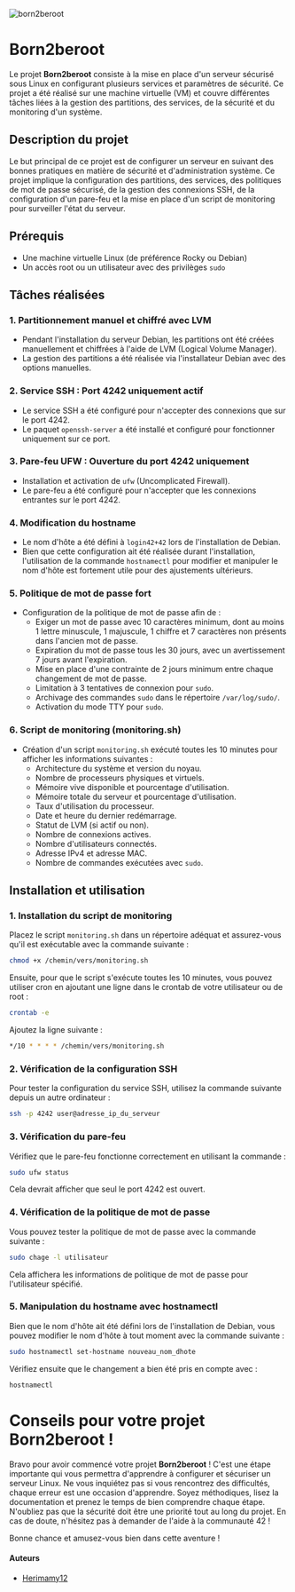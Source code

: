 ![born2beroot](born2beroot.jpg)
# Born2beroot

Le projet **Born2beroot** consiste à la mise en place d'un serveur sécurisé sous Linux en configurant plusieurs services et paramètres de sécurité. Ce projet a été réalisé sur une machine virtuelle (VM) et couvre différentes tâches liées à la gestion des partitions, des services, de la sécurité et du monitoring d'un système.

## Description du projet

Le but principal de ce projet est de configurer un serveur en suivant des bonnes pratiques en matière de sécurité et d'administration système. Ce projet implique la configuration des partitions, des services, des politiques de mot de passe sécurisé, de la gestion des connexions SSH, de la configuration d'un pare-feu et la mise en place d'un script de monitoring pour surveiller l'état du serveur.

## Prérequis

- Une machine virtuelle Linux (de préférence Rocky ou Debian)
- Un accès root ou un utilisateur avec des privilèges `sudo`

## Tâches réalisées

### 1. Partitionnement manuel et chiffré avec LVM
- Pendant l'installation du serveur Debian, les partitions ont été créées manuellement et chiffrées à l'aide de LVM (Logical Volume Manager).
- La gestion des partitions a été réalisée via l'installateur Debian avec des options manuelles.

### 2. Service SSH : Port 4242 uniquement actif
- Le service SSH a été configuré pour n'accepter des connexions que sur le port 4242.
- Le paquet `openssh-server` a été installé et configuré pour fonctionner uniquement sur ce port.

### 3. Pare-feu UFW : Ouverture du port 4242 uniquement
- Installation et activation de `ufw` (Uncomplicated Firewall).
- Le pare-feu a été configuré pour n'accepter que les connexions entrantes sur le port 4242.

### 4. Modification du hostname
- Le nom d'hôte a été défini à `login42+42` lors de l'installation de Debian.
- Bien que cette configuration ait été réalisée durant l'installation, l'utilisation de la commande `hostnamectl` pour modifier et manipuler le nom d'hôte est fortement utile pour des ajustements ultérieurs.

### 5. Politique de mot de passe fort
- Configuration de la politique de mot de passe afin de :
  - Exiger un mot de passe avec 10 caractères minimum, dont au moins 1 lettre minuscule, 1 majuscule, 1 chiffre et 7 caractères non présents dans l'ancien mot de passe.
  - Expiration du mot de passe tous les 30 jours, avec un avertissement 7 jours avant l'expiration.
  - Mise en place d'une contrainte de 2 jours minimum entre chaque changement de mot de passe.
  - Limitation à 3 tentatives de connexion pour `sudo`.
  - Archivage des commandes `sudo` dans le répertoire `/var/log/sudo/`.
  - Activation du mode TTY pour `sudo`.

### 6. Script de monitoring (monitoring.sh)
- Création d'un script `monitoring.sh` exécuté toutes les 10 minutes pour afficher les informations suivantes :
  - Architecture du système et version du noyau.
  - Nombre de processeurs physiques et virtuels.
  - Mémoire vive disponible et pourcentage d'utilisation.
  - Mémoire totale du serveur et pourcentage d'utilisation.
  - Taux d'utilisation du processeur.
  - Date et heure du dernier redémarrage.
  - Statut de LVM (si actif ou non).
  - Nombre de connexions actives.
  - Nombre d'utilisateurs connectés.
  - Adresse IPv4 et adresse MAC.
  - Nombre de commandes exécutées avec `sudo`.

## Installation et utilisation

### 1. Installation du script de monitoring
Placez le script `monitoring.sh` dans un répertoire adéquat et assurez-vous qu'il est exécutable avec la commande suivante :

```bash
chmod +x /chemin/vers/monitoring.sh
```

Ensuite, pour que le script s'exécute toutes les 10 minutes, vous pouvez utiliser cron en ajoutant une ligne dans le crontab de votre utilisateur ou de root :

```bash
crontab -e
```

Ajoutez la ligne suivante :

```bash
*/10 * * * * /chemin/vers/monitoring.sh
```

### 2. Vérification de la configuration SSH
Pour tester la configuration du service SSH, utilisez la commande suivante depuis un autre ordinateur :

```bash
ssh -p 4242 user@adresse_ip_du_serveur
```

### 3. Vérification du pare-feu
Vérifiez que le pare-feu fonctionne correctement en utilisant la commande :

```bash
sudo ufw status
```

Cela devrait afficher que seul le port 4242 est ouvert.

### 4. Vérification de la politique de mot de passe
Vous pouvez tester la politique de mot de passe avec la commande suivante :

```bash
sudo chage -l utilisateur
```

Cela affichera les informations de politique de mot de passe pour l'utilisateur spécifié.

### 5. Manipulation du hostname avec hostnamectl
Bien que le nom d'hôte ait été défini lors de l'installation de Debian, vous pouvez modifier le nom d'hôte à tout moment avec la commande suivante :

```bash
sudo hostnamectl set-hostname nouveau_nom_dhote
```

Vérifiez ensuite que le changement a bien été pris en compte avec :

```bash
hostnamectl
```
# Conseils pour votre projet Born2beroot !

Bravo pour avoir commencé votre projet **Born2beroot** ! C'est une étape importante qui vous permettra d'apprendre à configurer et sécuriser un serveur Linux. Ne vous inquiétez pas si vous rencontrez des difficultés, chaque erreur est une occasion d'apprendre. Soyez méthodiques, lisez la documentation et prenez le temps de bien comprendre chaque étape. N'oubliez pas que la sécurité doit être une priorité tout au long du projet. En cas de doute, n'hésitez pas à demander de l'aide à la communauté 42 !

Bonne chance et amusez-vous bien dans cette aventure !

#### Auteurs

- [Herimamy12](https://github.com/Herimamy12)
